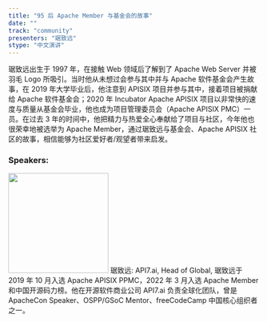 ```yaml
---
title: "95 后 Apache Member 与基金会的故事"
date: "" 
track: "community"
presenters: "琚致远"
stype: "中文演讲"
---
```

琚致远出生于 1997 年，在接触 Web 领域后了解到了 Apache Web Server 并被羽毛 Logo 所吸引。当时他从未想过会参与其中并与 Apache 软件基金会产生故事，在 2019 年大学毕业后，他注意到 APISIX 项目并参与其中，接着项目被捐献给 Apache 软件基金会；2020 年 Incubator Apache APISIX 项目以非常快的速度与质量从基金会毕业，他也成为项目管理委员会（Apache APISIX PMC）一员。在过去 3 年的时间中，他把精力与热爱全心奉献给了项目与社区，今年他也很荣幸地被选举为 Apache Member，通过琚致远与基金会、Apache APISIX 社区的故事，相信能够为社区爱好者/观望者带来启发。
 ### Speakers: 
 <img src="images/speaker/1009.png" width="200" />
 琚致远: API7.ai, Head of Global, 琚致远于 2019 年 10 月入选 Apache APISIX PPMC，2022 年 3 月入选 Apache Member 和中国开源码力榜。他在开源软件商业公司 API7.ai 负责全球化团队，曾是 ApacheCon Speaker、OSPP/GSoC Mentor、freeCodeCamp 中国核心组织者之一。
 